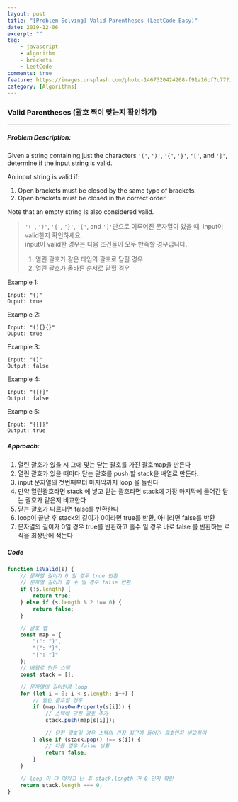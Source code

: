 ```yaml
---
layout: post
title: "[Problem Solving] Valid Parentheses (LeetCode-Easy)"
date: 2019-12-06
excerpt: ""
tag:
    - javascript
    - algorithm
    - brackets
    - LeetCode
comments: true
feature: https://images.unsplash.com/photo-1467320424268-f91a16cf7c77?ixlib=rb-1.2.1&ixid=eyJhcHBfaWQiOjEyMDd9&auto=format&fit=crop&w=1500&q=80
category: [Algorithms]
---
```


### Valid Parentheses (괄호 짝이 맞는지 확인하기)

---

##### Problem Description:

Given a string containing just the characters `'('`, `')'`, `'{'`, `'}'`, `'['`, and `']'`, determine if the input string is valid.

An input string is valid if:

1. Open brackets must be closed by the same type of brackets.
2. Open brackets must be closed in the correct order.

Note that an empty string is also considered valid.

> `'('`, `')'`, `'{'`, `'}'`, `'['`, and `']'`만으로 이루어진 문자열이 있을 때, input이 valid한지 확인하세요.  
> input이 valid한 경우는 다음 조건들이 모두 만족할 경우입니다.
>
> 1.  열린 괄호가 같은 타입의 괄호로 닫힐 경우
> 2.  열린 괄호가 올바른 순서로 닫힐 경우

Example 1:

```
Input: "()"
Ouput: true
```

Example 2:

```
Input: "(){}{}"
Ouput: true
```

Example 3:

```
Input: "(]"
Output: false
```

Example 4:

```
Input: "([)]"
Output: false
```

Example 5:

```
Input: "{[]}"
Output: true
```

##### Approach:

1. 열린 괄호가 있을 시 그에 맞는 닫는 괄호를 가진 괄호map을 만든다
2. 열린 괄호가 있을 때마다 닫는 괄호를 push 할 stack을 배열로 만든다.
3. input 문자열의 첫번째부터 마지막까지 loop 을 돌린다
4. 만약 열린괄호라면 stack 에 넣고 닫는 괄호라면 stack에 가장 마지막에 들어간 닫는 괄호가 같은지 비교한다
5. 닫는 괄호가 다르다면 false를 반환한다
6. loop이 끝난 후 stack의 길이가 0이라면 true를 반환, 아니라면 false를 반환
7. 문자열의 길이가 0일 경우 true를 반환하고 홀수 일 경우 바로 false 를 반환하는 로직을 최상단에 적는다

##### Code

```javascript
function isValid(s) {
    // 문자열 길이가 0 일 경우 true 반환
    // 문자열 길이가 홀 수 일 경우 false 반환
    if (!s.length) {
        return true;
    } else if (s.length % 2 !== 0) {
        return false;
    }

    // 괄호 맵
    const map = {
        "(": ")",
        "{": "}",
        "[": "]"
    };
    // 배열로 만든 스택
    const stack = [];

    // 문자열의 길이만큼 loop
    for (let i = 0; i < s.length; i++) {
        // 열린 괄호일 경우
        if (map.hasOwnProperty(s[i])) {
            // 스택에 닫힌 괄호 추가
            stack.push(map[s[i]]);

            // 닫힌 괄호일 경우 스택의 가장 최근에 들어간 괄호인지 비교하여
        } else if (stack.pop() !== s[i]) {
            // 다를 경우 false 반환
            return false;
        }
    }

    // loop 이 다 마치고 난 후 stack.length 가 0 인지 확인
    return stack.length === 0;
}
```
